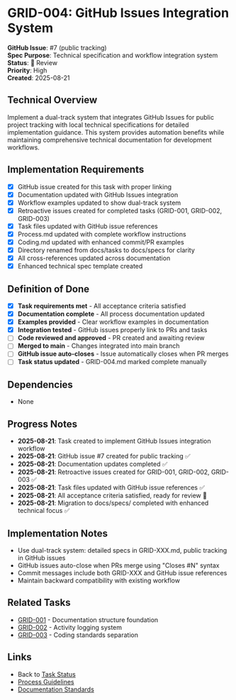 # GRID-004: GitHub Issues Integration System

**GitHub Issue**: #7 (public tracking)  
**Spec Purpose**: Technical specification and workflow integration system  
**Status**: 👀 Review  
**Priority**: High  
**Created**: 2025-08-21  

## Technical Overview
Implement a dual-track system that integrates GitHub Issues for public project tracking with local technical specifications for detailed implementation guidance. This system provides automation benefits while maintaining comprehensive technical documentation for development workflows.

## Implementation Requirements
- [x] GitHub issue created for this task with proper linking
- [x] Documentation updated with GitHub Issues integration
- [x] Workflow examples updated to show dual-track system
- [x] Retroactive issues created for completed tasks (GRID-001, GRID-002, GRID-003)
- [x] Task files updated with GitHub issue references
- [x] Process.md updated with complete workflow instructions
- [x] Coding.md updated with enhanced commit/PR examples
- [x] Directory renamed from docs/tasks to docs/specs for clarity
- [x] All cross-references updated across documentation
- [x] Enhanced technical spec template created

## Definition of Done
- [x] **Task requirements met** - All acceptance criteria satisfied
- [x] **Documentation complete** - All process documentation updated
- [x] **Examples provided** - Clear workflow examples in documentation
- [x] **Integration tested** - GitHub issues properly link to PRs and tasks
- [ ] **Code reviewed and approved** - PR created and awaiting review
- [ ] **Merged to main** - Changes integrated into main branch
- [ ] **GitHub issue auto-closes** - Issue automatically closes when PR merges
- [ ] **Task status updated** - GRID-004.md marked complete manually

## Dependencies
- None

## Progress Notes
- **2025-08-21**: Task created to implement GitHub Issues integration workflow
- **2025-08-21**: GitHub issue #7 created for public tracking ✅
- **2025-08-21**: Documentation updates completed ✅
- **2025-08-21**: Retroactive issues created for GRID-001, GRID-002, GRID-003 ✅
- **2025-08-21**: Task files updated with GitHub issue references ✅
- **2025-08-21**: All acceptance criteria satisfied, ready for review 👀
- **2025-08-21**: Migration to docs/specs/ completed with enhanced technical focus ✅

## Implementation Notes
- Use dual-track system: detailed specs in GRID-XXX.md, public tracking in GitHub issues
- GitHub issues auto-close when PRs merge using "Closes #N" syntax
- Commit messages include both GRID-XXX and GitHub issue references
- Maintain backward compatibility with existing workflow

## Related Tasks
- [GRID-001](./GRID-001.md) - Documentation structure foundation
- [GRID-002](./GRID-002.md) - Activity logging system  
- [GRID-003](./GRID-003.md) - Coding standards separation

## Links
- Back to [Task Status](./status.md)
- [Process Guidelines](../process.md)
- [Documentation Standards](../documentation.md)